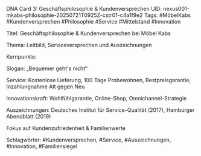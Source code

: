 DNA Card 3: Geschäftsphilosophie & Kundenversprechen
UID: nexus001-mkabs-philosophie-20250721T0925Z-cstr01-c4a1f9e2
Tags: #MöbelKabs #Kundenversprechen #Philosophie #Service #Mittelstand #Innovation

Titel: Geschäftsphilosophie & Kundenversprechen bei Möbel Kabs

Thema: Leitbild, Serviceversprechen und Auszeichnungen

Kernpunkte:

Slogan: „Bequemer geht's nicht“

Service: Kostenlose Lieferung, 100 Tage Probewohnen, Bestpreisgarantie, Inzahlungnahme Alt gegen Neu

Innovationskraft: Wohlfühlgarantie, Online-Shop, Omnichannel-Strategie

Auszeichnungen: Deutsches Institut für Service-Qualität (2017), Hamburger Abendblatt (2019)

Fokus auf Kundenzufriedenheit & Familienwerte

Schlagwörter: #Kundenversprechen, #Service, #Auszeichnungen, #Innovation, #Familiensiegel